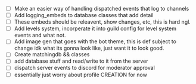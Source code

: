 - [ ] Make an easier way of handling dispatched events that log to channels
- [ ] Add logging_embeds to database classes that add detail
- [ ] These embeds should be releavent, show changes, etc, this is hard ngl.
- [ ] Add levels system, incorperate it into guild config for level system events and what not.
- [ ] Add image gen that goes with the bot theme, this is def subject to change idk what its gonna look like, just want it to look good. 
- [ ] Create matchingdb && classes
- [ ] add database stuff and read/write to it from the server
- [ ] dispatch server events to discord for moderator approval
- [ ] essentially just worry about profile CREATION for now